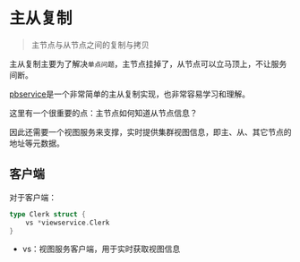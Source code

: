 # 主从复制

> 主节点与从节点之间的复制与拷贝

主从复制主要为了解决`单点问题`，主节点挂掉了，从节点可以立马顶上，不让服务间断。

[pbservice](../pbservice)是一个非常简单的主从复制实现，也非常容易学习和理解。

这里有一个很重要的点：主节点如何知道从节点信息？

因此还需要一个视图服务来支撑，实时提供集群视图信息，即主、从、其它节点的地址等元数据。

## 客户端

对于客户端：

```go
type Clerk struct {
	vs *viewservice.Clerk
}
```

- vs：视图服务客户端，用于实时获取视图信息

